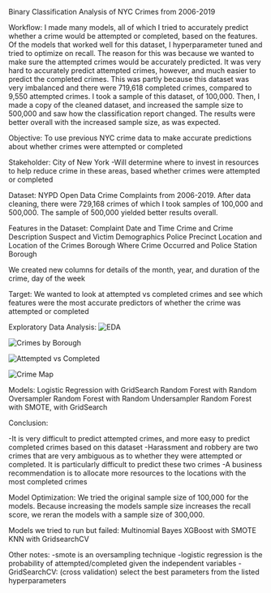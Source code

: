 Binary Classification Analysis of NYC Crimes from 2006-2019

Workflow: I made many models, all of which I tried to accurately predict whether a crime would be attempted or completed, based on the features. Of the models that worked well for this dataset, I hyperparameter tuned and tried to optimize on recall. The reason for this was because we wanted to make sure the attempted crimes would be accurately predicted. It was very hard to accurately predict attempted crimes, however, and much easier to predict the completed crimes. This was partly because this dataset was very imbalanced and there were 719,618 completed crimes, compared to 9,550 attempted crimes. I took a sample of this dataset, of 100,000. Then, I made a copy of the cleaned dataset, and increased the sample size to 500,000 and saw how the classification report changed. The results were better overall with the increased sample size, as was expected. 

Objective:  To use previous NYC crime data to make accurate predictions about whether crimes were attempted or completed

Stakeholder: City of New York 
-Will determine where to invest in resources to help reduce crime in these areas, based whether crimes were attempted or completed 

Dataset: NYPD Open Data Crime Complaints from 2006-2019. After data cleaning, there were 729,168 crimes of which I took samples of 100,000 and 500,000. The sample of 500,000 yielded better results overall.

Features in the Dataset: 
Complaint Date and Time
Crime and Crime Description
Suspect and Victim Demographics 
Police Precinct Location and Location of the Crimes
Borough Where Crime Occurred and Police Station Borough

We created new columns for details of the month, year, and duration of the crime, day of the week

Target: We wanted to look at attempted vs completed crimes and see which features were the most accurate predictors of whether the crime was attempted or completed

Exploratory Data Analysis: 
![EDA](https://imgur.com/a/Kv5NH0x)

![Crimes by Borough](https://imgur.com/a/m9hOa9r)

![Attempted vs Completed](https://imgur.com/a/nRNjhJk)

![Crime Map](https://imgur.com/a/qBp0SV1)

Models: 
Logistic Regression with GridSearch 
Random Forest with Random Oversampler
Random Forest with Random Undersampler 
Random Forest with SMOTE, with GridSearch 

Conclusion: 

-It is very difficult to predict attempted crimes, and more easy to predict completed crimes based on this dataset
-Harassment and robbery are two crimes that are very ambiguous as to whether they were attempted or completed. It is particularly difficult to predict these two crimes 
-A business recommendation is to allocate more resources to the locations with the most completed crimes 

Model Optimization:
We tried the original sample size of 100,000 for the models. 
Because increasing the models sample size increases the recall score, 
we reran the models with a sample size of 300,000. 
 
Models we tried to run but failed: 
Multinomial Bayes
XGBoost with SMOTE
KNN with GridsearchCV

Other notes:
-smote is an oversampling technique 
-logistic regression is the probability of attempted/completed given the independent variables 
-GridSearchCV: (cross validation) select the best parameters from the listed hyperparameters

